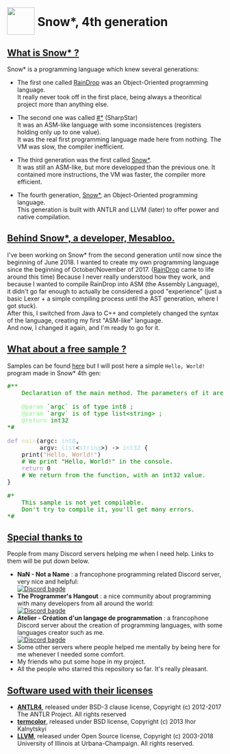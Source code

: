 # <img src="https://mesabloo.github.io/snowstar-lang/icons/snowstar_64x64.png" type="image/png" height="64" widht="64" style="vertical-align: -60%;"/> <b>Snow*, 4th generation</b>

## <u>What is Snow* ?</u>

Snow* is a programming language which knew several generations:

- The first one called [RainDrop](https://mesabloo.github.io/snowstar-lang/about.html#raindrop) was an Object-Oriented programming language.<br>
It really never took off in the first place, being always a theoritical project more than anything else.

- The second one was called [#*](https://mesabloo.github.io/snowstar-lang/about.html#sharpstar) (SharpStar)<br>
It was an ASM-like language with some inconsistences (registers holding only up to one value).<br>
It was the real first programming language made here from nothing. The VM was slow, the compiler inefficient.

- The third generation was the first called [Snow*](https://mesabloo.github.io/snowstar-lang/about.html#snowstar1).<br>
It was still an ASM-like, but more developped than the previous one. It contained more instructions, the VM was faster, the compiler more efficient.

- The fourth generation, [Snow*](https://mesabloo.github.io/snowstar-lang/about.html#snowstar2), an Object-Oriented programming language.<br>
This generation is built with ANTLR and LLVM (later) to offer power and native compilation.

## <u>Behind Snow*, a developer, Mesabloo.</u>

I've been working on Snow* from the second generation until now since the beginning of June 2018. I wanted to create my own programming language since the beginning of October/November of 2017. ([RainDrop](https://mesabloo.github.io/snowstar-lang/about.html#raindrop) came to life around this time) Because I never really understood how they work, and because I wanted to compile RainDrop into ASM (the Assembly Language), it didn't go far enough to actually be considered a good "experience" (just a basic Lexer + a simple compiling process until the AST generation, where I got stuck).<br>
After this, I switched from Java to C++ and completely changed the syntax of the language, creating my first "ASM-like" language.<br>
And now, I changed it again, and I'm ready to go for it.

## <u>What about a free sample ?</u>

Samples can be found [here](https://mesabloo.github.io/snowstar-lang/about.html#sample-snowstar2) but I will post here a simple `Hello, World!` program made in Snow* 4th gen:

<style>
    lred { color: #bd9178; }
    lgreen { color: lightgreen; }
    green { color: green; }
    lblue { color: #9cd6e9; }
    lviolet { color: #a586c0; }
    lyellow { color: #d9d9a8; }
</style>

<pre>
<green>#**
    Declaration of the main method. The parameters of it are unrequired, you may write it without.

    <lgreen>@param</lgreen> `argc` is of type int8 ;
    <lgreen>@param</lgreen> `argv` is of type list&lt;string&gt; ;
    <lgreen>@return</lgreen> int32
*#</green>

<lviolet>def</lviolet> <lyellow>main</lyellow>(argc: <lblue>int8</lblue>,
         argv: <lblue>list</lblue>&lt;<lblue>string</lblue>&gt;) -> <lblue>int32</lblue> {
    print(<lred>"Hello, World!"</lred>)
    <green># We print "Hello, World!" in the console.</green>
    <lviolet>return</lviolet> 0
    <green># We return from the function, with an int32 value.</green>
}

<green>#*
    This sample is not yet compilable.
    Don't try to compile it, you'll get many errors.
*#</green>
</pre>

## <u>Special thanks to</u>
People from many Discord servers helping me when I need help. Links to them will be put down below.
- __NaN - Not a Name__ : a francophone programming related Discord server, very nice and helpful:<br>
[![Discord bagde](https://img.shields.io/badge/Discord-Join%20us!-blue.svg)](https://discord.gg/zcWp9sC)
- __The Programmer's Hangout__ : a nice community about programming with many developers from all around the world:<br> [![Discord bagde](https://img.shields.io/badge/Discord-Join%20us!-blue.svg)](https://discord.gg/programming)
- __Atelier - Création d'un langage de programmation__ : a francophone Discord server about the creation of programming languages, with some languages creator such as me.<br> [![Discord bagde](https://img.shields.io/badge/Discord-Join%20us!-blue.svg)](https://discord.gg/8VhspcJ)
- Some other servers where people helped me mentally by being here for me whenever I needed some comfort.
- My friends who put some hope in my project.
- All the people who starred this repository so far. It's really pleasant.

## <u>Software used with their licenses</u>
- [__ANTLR4__](https://github.com/antlr/antlr4), released under BSD-3 clause license, Copyright (c) 2012-2017 The ANTLR Project. All rights reserved
- [__termcolor__](https://github.com/ikalnytskyi/termcolor), released under BSD license, Copyright (c) 2013 Ihor Kalnytskyi
- [__LLVM__](https://github.com/llvm-mirror/llvm), released under Open Source license, Copyright (c) 2003-2018 University of Illinois at Urbana-Champaign.
All rights reserved.